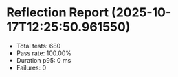 # Reflection Report (2025-10-17T12:25:50.961550)

- Total tests: 680
- Pass rate: 100.00%
- Duration p95: 0 ms
- Failures: 0

